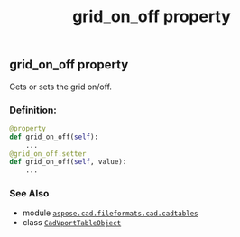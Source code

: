 ﻿---
title: grid_on_off property
second_title: Aspose.CAD for Python via .NET API References
description: 
type: docs
weight: 220
url: /python-net/aspose.cad.fileformats.cad.cadtables/cadvporttableobject/grid_on_off/
is_root: false
---

## grid_on_off property


Gets or sets the grid on/off.
### Definition:
```python
@property
def grid_on_off(self):
    ...
@grid_on_off.setter
def grid_on_off(self, value):
    ...
```

### See Also
* module [`aspose.cad.fileformats.cad.cadtables`](../../)
* class [`CadVportTableObject`](/cad/python-net/aspose.cad.fileformats.cad.cadtables/cadvporttableobject)
